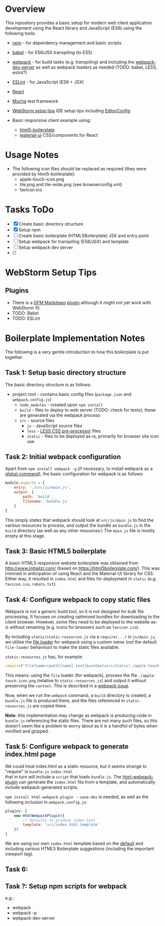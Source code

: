 Overview
========

This repository provides a basic setup for modern web client application
development using the React library and JavaScript (ES6) using the following tools:

* [npm](https://docs.npmjs.com/) - for dependency management and basic scripts

* [babel](http://babeljs.io/) - for ES6/JSX transpiling (to ES5)

* [webpack](http://webpack.github.io/docs/) - for build tasks (e.g. transpiling)
  and including the [webpack-dev-server](http://webpack.github.io/docs/webpack-dev-server.html)
  as well as webpack loaders as needed (TODO: babel, LESS, eslint?) 
 
* [ESLint](http://eslint.org/docs/) - for JavaScript (ES6 + JSX) 

* [React](http://facebook.github.io/react/docs/getting-started.html)

* [Mocha](http://mochajs.org/) test framework

* [WebStorm setup tips](https://www.jetbrains.com/webstorm/) IDE setup tips
  including [EditorConfig](http://editorconfig.org/)
  
* Basic responsive client example using:
    * [html5-boilerplate](https://html5boilerplate.com/)
    * [material-ui](http://www.material-ui.com/) CSS/components for React


Usage Notes
===========

* The following icon files should be replaced as required (they were provided by html5-boilerplate):
    * apple-touch-icon.png
    * tile.png and tile-wide.png (see browserconfig.xml)
    * favicon.ico


Tasks ToDo
==========
- [x] Create basic directory structure
- [x] Setup npm
- [ ] Create basic boilerplate (HTML5Boilerplate) JSX and entry point
- [ ] Setup webpack for transpiling (ES6/JSX) and template
- [ ] Setup webpack dev server
- [ ]


WebStorm Setup Tips
===================

## Plugins
* There is a [GFM Markdown](https://guides.github.com/features/mastering-markdown/) [plugin](https://github.com/ShyykoSerhiy/gfm-plugin) 
  although it might not yet work with WebStorm 10.
* TODO: Babel 
* TODO: ESLint


Boilerplate Implementation Notes
================================

The following is a very gentle introduction to how this boilerplate is put together.


## Task 1: Setup basic directory structure

The basic directory structure is as follows:
 
* project root - contains basic config files (`package.json` and `webpack.config.js`)
  * `node_modules` - created upon `npm install`
  * `build` - files to deploy to web server (TODO: check for tests); these are generated via the webpack process
  * `src` - source files
    * `js` - JavaScript source files
    * `less` - [LESS CSS pre-processor](http://lesscss.org/) files
    * `static` - files to be deployed as-is, primarily for browser site icon use
    

## Task 2: Initial webpack configuration

Apart from `npm install webpack -g` (if necessary, to install webpack as a 
[global command](https://docs.npmjs.com/getting-started/installing-npm-packages-globally)), 
the basic configuration for webpack is as follows:

```javascript
module.exports = {
    entry: './src/js/main.js',
    output: {
        path: 'build',
        filename: 'bundle.js'
    }
}
```

This simply states that webpack should look at `src/js/main.js` to find the various resources
to process, and output the bundle as `bundle.js` in the `build` directory (as well as any other
resources.) The `main.js` file is mostly empty at this stage.


## Task 3: Basic HTML5 boilerplate

A basic HTML5 responsive website boilerplate was obtained from <http://www.initializr.com/> 
(based on <https://html5boilerplate.com/>). This was trimmed in anticipation of using React and
the Material-UI library for CSS. Either way, it resulted in `index.html` and files for deployment
in `static` (e.g. `favicon.ico`, `robots.txt`).


## Task 4: Configure webpack to copy static files

Webpack is not a generic build tool, so it is not designed for bulk file processing. It focuses
on creating optimised bundles for downloading to the client browser. However, some files need to be
deployed to the website as-is without renaming (e.g. icons for browsers such as `favicon.ico`).

By including `static/static-resources.js` via a `require(...)` in `js/main.js`, we
utilise the [file loader](https://github.com/webpack/file-loader) for webpack using a *custom name*
(not the default `file-loader` behaviour) to make the static files available.

`static-resources.js` has, for example:

```javascript
require("file?name=[path][name].[ext]&context=src/static!./apple-touch-icon.png");
```

This means: using the `file` loader (for webpack), process the file `./apple-touch-icon.png`
(relative to `static-resources.js`) and output it without preserving the `context`. This is
described in a [webpack issue](https://github.com/webpack/webpack/issues/395).

Now, when we run the `webpack` command, a `build` directory is created, a `bundle.js` file
is produced there, and the files referenced in `static-resources.js` are copied there.

**Note:** this implementation may change as webpack is producing code in `bundle.js` referencing 
the static files. There are not many such files, so this doesn't seem like a problem to worry about as
it is a handful of bytes when minified and gzipped.


## Task 5: Configure webpack to generate index.html page

We could treat index.html as a static resource, but it seems strange to "require" in `bundle.js` `index.html`  
that in turn will include a `script` that loads `bundle.js`. The [html-webpack-plugin](https://github.com/ampedandwired/html-webpack-plugin)
can generate the `index.html` file from a template, and automatically include webpack-generated scripts.

`npm install html-webpack-plugin --save-dev` is needed, as well as the following inclusion in `webpack.config.js`:

```javascript
plugins: [
    new HtmlWebpackPlugin({
        // defaults to produce index.html
        template: 'src/index.html.template'
    })
]
```

We are using our own `index.html` template based on the [default](https://github.com/ampedandwired/html-webpack-plugin/blob/master/default_index.html)
and including various HTML5 Boilerplate suggestions (including the important viewport <meta> tag).


## Task 6: 




## Task ?: Setup npm scripts for webpack

e.g.:
* webpack
* webpack -p
* webpack-dev-server

